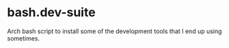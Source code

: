 # bash.dev-suite
Arch bash script to install some of the development tools that I end up using sometimes. 
